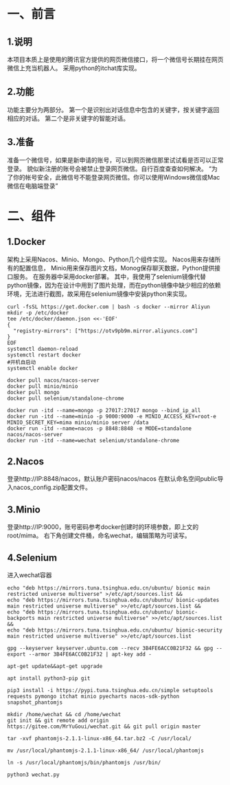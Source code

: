 # 一、前言
## 1.说明
本项目本质上是使用的腾讯官方提供的网页微信接口，将一个微信号长期挂在网页微信上充当机器人。
采用python的itchat库实现。
## 2.功能
功能主要分为两部分。
第一个是识别出对话信息中包含的关键字，按关键字返回相应的对话。
第二个是非关键字的智能对话。
## 3.准备
准备一个微信号，如果是新申请的账号，可以到网页微信那里试试看是否可以正常登录。
貌似新注册的账号会被禁止登录网页微信。自行百度查查如何解决。
“为了你的帐号安全，此微信号不能登录网页微信。你可以使用Windows微信或Mac微信在电脑端登录”

# 二、组件
## 1.Docker
架构上采用Nacos、Minio、Mongo、Python几个组件实现。
Nacos用来存储所有的配置信息， Minio用来保存图片文档，Monog保存聊天数据，Python提供接口服务。
在服务器中采用docker部署。
其中，我使用了selenium镜像代替python镜像，因为在设计中用到了图片处理，而在python镜像中缺少相应的依赖环境，无法进行截图，故采用在selenium镜像中安装python来实现。

```shell
curl -fsSL https://get.docker.com | bash -s docker --mirror Aliyun
mkdir -p /etc/docker
tee /etc/docker/daemon.json <<-'EOF'
{
  "registry-mirrors": ["https://otv9pb9m.mirror.aliyuncs.com"]
}
EOF
systemctl daemon-reload
systemctl restart docker
#开机自启动
systemctl enable docker
```

```shell
docker pull nacos/nacos-server
docker pull minio/minio
docker pull mongo
docker pull selenium/standalone-chrome
```

```shell
docker run -itd --name=mongo -p 27017:27017 mongo --bind_ip_all
docker run -itd --name=minio -p 9000:9000 -e MINIO_ACCESS_KEY=root-e MINIO_SECRET_KEY=mima minio/minio server /data
docker run -itd --name=nacos -p 8848:8848 -e MODE=standalone nacos/nacos-server
docker run -itd --name=wechat selenium/standalone-chrome
```

## 2.Nacos
登录http://IP:8848/nacos，默认账户密码nacos/nacos
在默认命名空间public导入nacos_config.zip配置文件。

## 3.Minio
登录http://IP:9000，账号密码参考docker创建时的环境参数，即上文的root/mima。
右下角创建文件桶，命名wechat，编辑策略为可读写。

## 4.Selenium
进入wechat容器
```shell
echo "deb https://mirrors.tuna.tsinghua.edu.cn/ubuntu/ bionic main restricted universe multiverse" >/etc/apt/sources.list &&
echo "deb https://mirrors.tuna.tsinghua.edu.cn/ubuntu/ bionic-updates main restricted universe multiverse" >>/etc/apt/sources.list &&
echo "deb https://mirrors.tuna.tsinghua.edu.cn/ubuntu/ bionic-backports main restricted universe multiverse" >>/etc/apt/sources.list &&
echo "deb https://mirrors.tuna.tsinghua.edu.cn/ubuntu/ bionic-security main restricted universe multiverse" >>/etc/apt/sources.list

gpg --keyserver keyserver.ubuntu.com --recv 3B4FE6ACC0B21F32 && gpg --export --armor 3B4FE6ACC0B21F32 | apt-key add -

apt-get update&&apt-get upgrade

apt install python3-pip git

pip3 install -i https://pypi.tuna.tsinghua.edu.cn/simple setuptools requests pymongo itchat minio pyecharts nacos-sdk-python snapshot_phantomjs

mkdir /home/wechat && cd /home/wechat
git init && git remote add origin https://gitee.com/MrYuGoui/wechat.git && git pull origin master

tar -xvf phantomjs-2.1.1-linux-x86_64.tar.bz2 -C /usr/local/

mv /usr/local/phantomjs-2.1.1-linux-x86_64/ /usr/local/phantomjs

ln -s /usr/local/phantomjs/bin/phantomjs /usr/bin/

python3 wechat.py
```